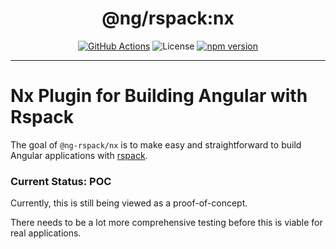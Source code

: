 <div style="text-align: center;">

# @ng/rspack:nx

[![GitHub Actions](https://github.com/Coly010/ng-rspack-build/actions/workflows/ci.yml/badge.svg)](https://github.com/Coly010/ng-rspack-build/actions/workflows/ci.yml)
![License](https://img.shields.io/badge/License-MIT-blue)
[![npm version](https://badge.fury.io/js/@ng-rspack%2Fbuild.svg)](https://badge.fury.io/js/@ng-rspack%2Fbuild)

</div>

<hr>

# Nx Plugin for Building Angular with Rspack

The goal of `@ng-rspack/nx` is to make easy and straightforward to build Angular applications with [rspack](https://rspack.dev).

### Current Status: POC

Currently, this is still being viewed as a proof-of-concept.

There needs to be a lot more comprehensive testing before this is viable for real applications.
